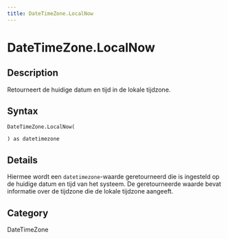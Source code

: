 ```yaml
---
title: DateTimeZone.LocalNow
---
```


# DateTimeZone.LocalNow


## Description

Retourneert de huidige datum en tijd in de lokale tijdzone.


## Syntax

```powerquery
DateTimeZone.LocalNow(

) as datetimezone
```


## Details

Hiermee wordt een <code>datetimezone</code>-waarde geretourneerd die is ingesteld op de huidige datum en tijd van het systeem. De geretourneerde waarde bevat informatie over de tijdzone die de lokale tijdzone aangeeft.



## Category
DateTimeZone
